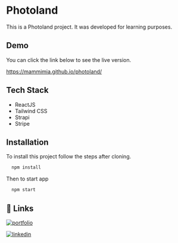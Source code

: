 # Photoland

This is a Photoland project. It was developed for learning purposes.

## Demo

You can click the link below to see the live version.

https://mammimia.github.io/photoland/

## Tech Stack

- ReactJS
- Tailwind CSS
- Strapi
- Stripe

## Installation

To install this project follow the steps after cloning.

```bash
  npm install
```

Then to start app

```bash
  npm start
```

## 🔗 Links

[![portfolio](https://img.shields.io/badge/my_portfolio-000?style=for-the-badge&logo=ko-fi&logoColor=white)](https://mammimia.github.io/portfolio/)

[![linkedin](https://img.shields.io/badge/linkedin-0A66C2?style=for-the-badge&logo=linkedin&logoColor=white)](https://www.linkedin.com/in/muhammed-ali-aydin/)
